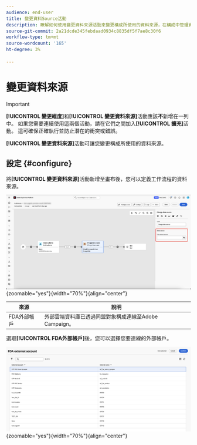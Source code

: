 ```yaml
---
audience: end-user
title: 變更資料Source活動
description: 瞭解如何使用變更資料來源活動來變更構成所使用的資料來源，在構成中管理資料方面提供更大的彈性。
source-git-commit: 2a21dcde345febdaad0934c8835df5f7ae8c30f6
workflow-type: tm+mt
source-wordcount: '165'
ht-degree: 3%

---
```



# 變更資料來源

>[!IMPORTANT]
>
>**[!UICONTROL 變更維度]**&#x200B;和&#x200B;**[!UICONTROL 變更資料來源]**&#x200B;活動應該&#x200B;**不**&#x200B;新增在一列中。 如果您需要連續使用這兩個活動，請在它們之間加入&#x200B;**[!UICONTROL 擴充]**&#x200B;活動。 這可確保正確執行並防止潛在的衝突或錯誤。

**[!UICONTROL 變更資料來源]**&#x200B;活動可讓您變更構成所使用的資料來源。

## 設定 {#configure}

將&#x200B;**[!UICONTROL 變更資料來源]**&#x200B;活動新增至畫布後，您可以定義工作流程的資料來源。

![資料來源選項在同盟對象組合工作區中反白顯示。](/help/compositions/assets/change-data-source/configure.png){zoomable="yes"}{width="70%"}{align="center"}

| 來源 | 說明 |
| ------ | ----------- |
| FDA外部帳戶 | 外部雲端資料庫已透過同盟對象構成連線至Adobe Campaign。 |

選取&#x200B;**[!UICONTROL FDA外部帳戶]**&#x200B;後，您可以選擇您要連線的外部帳戶。

![顯示外部帳戶選項的彈出視窗。](/help/compositions/assets/change-data-source/fda-external-account.png){zoomable="yes"}{width="70%"}{align="center"}
